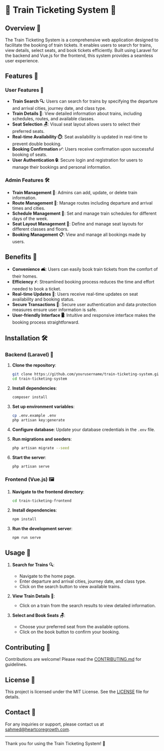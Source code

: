 # 🚆 Train Ticketing System 🚉

## Overview 📝

The Train Ticketing System is a comprehensive web application designed to facilitate the booking of train tickets. It enables users to search for trains, view details, select seats, and book tickets efficiently. Built using Laravel for the backend and Vue.js for the frontend, this system provides a seamless user experience.

## Features 🌟

### User Features 👥

- **Train Search 🔍**: Users can search for trains by specifying the departure and arrival cities, journey date, and class type.
- **Train Details 📄**: View detailed information about trains, including schedules, routes, and available classes.
- **Seat Selection 🪑**: Visual seat layout allows users to select their preferred seats.
- **Real-time Availability ⏱️**: Seat availability is updated in real-time to prevent double booking.
- **Booking Confirmation ✅**: Users receive confirmation upon successful booking of seats.
- **User Authentication 🔒**: Secure login and registration for users to manage their bookings and personal information.

### Admin Features 🛠️

- **Train Management 🚆**: Admins can add, update, or delete train information.
- **Route Management 📍**: Manage routes including departure and arrival times and cities.
- **Schedule Management 📅**: Set and manage train schedules for different days of the week.
- **Seat Layout Management 📐**: Define and manage seat layouts for different classes and floors.
- **Booking Management 📋**: View and manage all bookings made by users.

## Benefits 🎁

- **Convenience 🛋️**: Users can easily book train tickets from the comfort of their homes.
- **Efficiency ⚡**: Streamlined booking process reduces the time and effort needed to book a ticket.
- **Real-time Updates 📡**: Users receive real-time updates on seat availability and booking status.
- **Secure Transactions 🔐**: Secure user authentication and data protection measures ensure user information is safe.
- **User-friendly Interface 🖥️**: Intuitive and responsive interface makes the booking process straightforward.

## Installation 🛠️

### Backend (Laravel) 🐘

1. **Clone the repository**:
    ```bash
    git clone https://github.com/yourusername/train-ticketing-system.git
    cd train-ticketing-system
    ```

2. **Install dependencies**:
    ```bash
    composer install
    ```

3. **Set up environment variables**:
    ```bash
    cp .env.example .env
    php artisan key:generate
    ```

4. **Configure database**:
   Update your database credentials in the `.env` file.

5. **Run migrations and seeders**:
    ```bash
    php artisan migrate --seed
    ```

6. **Start the server**:
    ```bash
    php artisan serve
    ```

### Frontend (Vue.js) 🖼️

1. **Navigate to the frontend directory**:
    ```bash
    cd train-ticketing-frontend
    ```

2. **Install dependencies**:
    ```bash
    npm install
    ```

3. **Run the development server**:
    ```bash
    npm run serve
    ```

## Usage 🚀

1. **Search for Trains 🔍**:
    - Navigate to the home page.
    - Enter departure and arrival cities, journey date, and class type.
    - Click on the search button to view available trains.

2. **View Train Details 📝**:
    - Click on a train from the search results to view detailed information.

3. **Select and Book Seats 🪑**:
    - Choose your preferred seat from the available options.
    - Click on the book button to confirm your booking.

## Contributing 🤝

Contributions are welcome! Please read the [CONTRIBUTING.md](CONTRIBUTING.md) for guidelines.

## License 📄

This project is licensed under the MIT License. See the [LICENSE](LICENSE) file for details.

## Contact 📧

For any inquiries or support, please contact us at [sahmed@heartcoregrowth.com](mailto:sahmed@heartcoregrowth.com).

---

Thank you for using the Train Ticketing System! 🎉
